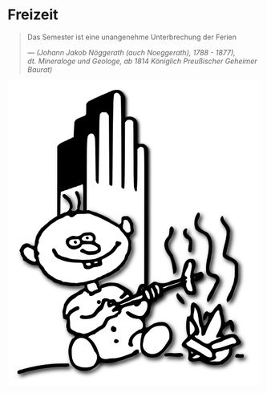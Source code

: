 # Freizeit

> Das Semester ist eine unangenehme Unterbrechung der Ferien
>
> &mdash; *(Johann Jakob Nöggerath (auch Noeggerath), 1788 - 1877),<br>dt. Mineraloge und Geologe, ab 1814 Königlich Preußischer Geheimer Baurat)*

![Darmstadt-Freizeit-Wesen](../_res/img/wesen/grill_hochzeitsturm.png)
